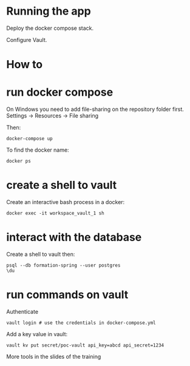 # Running the app

Deploy the docker compose stack.

Configure Vault.

# How to

# run docker compose

On Windows you need to add file-sharing on the repository folder first. Settings -> Resources -> File sharing

Then:

    docker-compose up

To find the docker name:

    docker ps

# create a shell to vault

Create an interactive bash process in a docker:

    docker exec -it workspace_vault_1 sh

# interact with the database

Create a shell to vault then:

    psql --db formation-spring --user postgres
    \du

# run commands on vault

Authenticate

    vault login # use the credentials in docker-compose.yml

Add a key value in vault:

    vault kv put secret/poc-vault api_key=abcd api_secret=1234

More tools in the slides of the training

